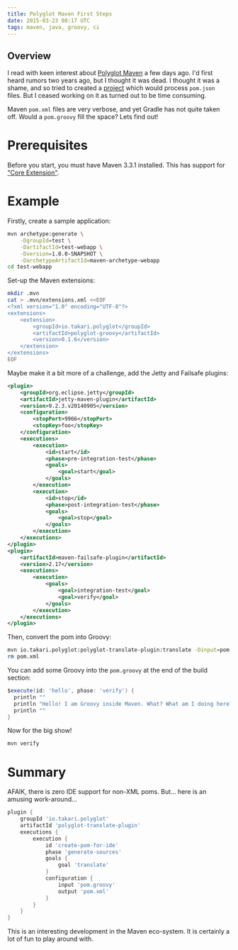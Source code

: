 ```yaml
---
title: Polyglot Maven First Steps
date: 2015-03-23 08:17 UTC
tags: maven, java, groovy, ci
---
```

## Overview

I read with keen interest about [Polyglot Maven](http://www.infoq.com/news/2015/03/maven-polyglot) a few days ago. I'd first heard rumors two years ago, but I thought it was dead. I thought it was a shame, and so  tried to created a [project](https://github.com/alexec/mvn.json) which would process `pom.json` files. But I ceased working on it as turned out to be time consuming.

Maven `pom.xml` files are very verbose, and yet Gradle has not quite taken off. Would a `pom.groovy` fill the space? Lets find out!

# Prerequisites

Before you start, you must have Maven 3.3.1 installed. This has support for ["Core Extension"](http://blog.soebes.de/blog/2015/03/17/apache-maven-3-dot-3-1-features/).

# Example

Firstly, create a sample application:

~~~bash
mvn archetype:generate \
	-DgroupId=test \
	-DartifactId=test-webapp \
	-Dversion=1.0.0-SNAPSHOT \
	-DarchetypeArtifactId=maven-archetype-webapp
cd test-webapp
~~~
	
Set-up the Maven extensions:

~~~bash
mkdir .mvn
cat > .mvn/extensions.xml <<EOF
<?xml version="1.0" encoding="UTF-8"?>
<extensions>
    <extension>
        <groupId>io.takari.polyglot</groupId>
        <artifactId>polyglot-groovy</artifactId>
        <version>0.1.6</version>
    </extension>
</extensions>
EOF
~~~

Maybe make it a bit more of a challenge, add the Jetty and Failsafe plugins:

~~~xml
<plugin>
    <groupId>org.eclipse.jetty</groupId>
    <artifactId>jetty-maven-plugin</artifactId>
    <version>9.2.3.v20140905</version>
    <configuration>
        <stopPort>9966</stopPort>
        <stopKey>foo</stopKey>
    </configuration>
    <executions>
        <execution>
            <id>start</id>
            <phase>pre-integration-test</phase>
            <goals>
                <goal>start</goal>
            </goals>
        </execution>
        <execution>
            <id>stop</id>
            <phase>post-integration-test</phase>
            <goals>
                <goal>stop</goal>
            </goals>
        </execution>
    </executions>
</plugin>
<plugin>
    <artifactId>maven-failsafe-plugin</artifactId>
    <version>2.17</version>
    <executions>
        <execution>
            <goals>
                <goal>integration-test</goal>
                <goal>verify</goal>
            </goals>
        </execution>
    </executions>
</plugin>
~~~

Then, convert the pom into Groovy:

~~~bash
mvn io.takari.polyglot:polyglot-translate-plugin:translate -Dinput=pom.xml -Doutput=pom.groovy
rm pom.xml
~~~

You can add some Groovy into the `pom.groovy` at the end of the build section:

~~~groovy
$execute(id: 'hello', phase: 'verify') {
  println ""
  println "Hello! I am Groovy inside Maven. What? What am I doing here?? I'm confused. I guess we are friends now. Maybe."
  println ""
} 
~~~

Now for the big show!

~~~bash
mvn verify
~~~

# Summary

AFAIK, there is zero IDE support for non-XML poms. But... here is an amusing work-around...

~~~groovy
plugin {
    groupId 'io.takari.polyglot'
    artifactId 'polyglot-translate-plugin'
    executions {
        execution {
            id 'create-pom-for-ide'
            phase 'generate-sources'
            goals {
                goal 'translate'
            }
            configuration {
                input 'pom.groovy'
                output 'pom.xml'
            }
        }
    }
}
~~~

This is an interesting development in the Maven eco-system. It is certainly a lot of fun to play around with.